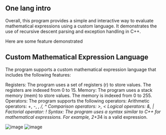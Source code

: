 ## One lang intro
Overall, this program provides a simple and interactive way to evaluate mathematical expressions using a custom language. 
It demonstrates the use of recursive descent parsing and exception handling in C++.

Here are some feature demonstrated

## Custom Mathematical Expression Language

The program supports a custom mathematical expression language that includes the following features:

Registers: The program uses a set of registers (r) to store values. The registers are indexed from 0 to 15.
Memory: The program uses a stack memory (mem) to store values. The memory is indexed from 0 to 255.
Operators: The program supports the following operators:
Arithmetic operators: +, -, *, /, ^
Comparison operators: >, <
Logical operators: &, |
Factorial operator: !
Syntax: The program uses a syntax similar to C++ for mathematical expressions. For example, 2+3*4 is a valid expression.

![image](https://github.com/user-attachments/assets/5b56553f-be40-423e-ac50-0260b1c2d161)
![image](https://github.com/user-attachments/assets/9fc56c2a-9947-4ed6-900a-c03a35b8e91a)
